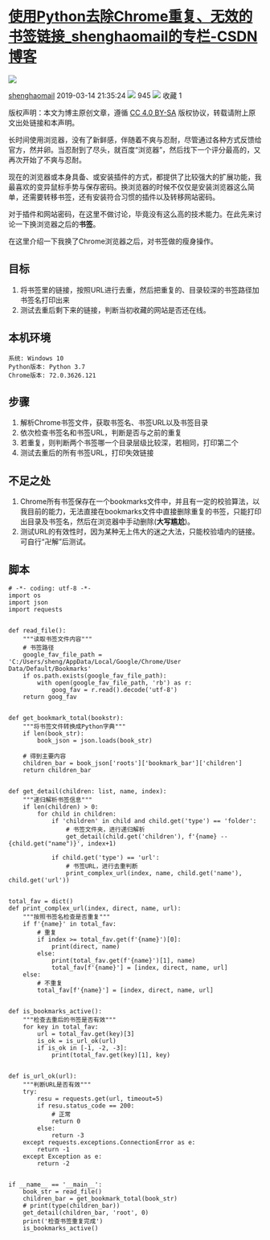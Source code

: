 # [使用Python去除Chrome重复、无效的书签链接_shenghaomail的专栏-CSDN博客](https://blog.csdn.net/shenghaomail/article/details/88561302)

![](https://csdnimg.cn/release/blogv2/dist/pc/img/original.png)

[shenghaomail](https://blog.csdn.net/shenghaomail "垃圾中文技术性网站") 2019-03-14 21:35:24 ![](https://csdnimg.cn/release/blogv2/dist/pc/img/articleReadEyes.png) 945 ![](https://csdnimg.cn/release/blogv2/dist/pc/img/tobarCollect.png) 收藏  1 

版权声明：本文为博主原创文章，遵循 [CC 4.0 BY-SA](http://creativecommons.org/licenses/by-sa/4.0/) 版权协议，转载请附上原文出处链接和本声明。

长时间使用浏览器，没有了新鲜感，伴随着不爽与忍耐，尽管通过各种方式反馈给官方，然并卵。当忍耐到了尽头，就百度“浏览器”，然后找下一个评分最高的，又再次开始了不爽与忍耐。

现在的浏览器或本身具备、或安装插件的方式，都提供了比较强大的扩展功能，我最喜欢的变异鼠标手势与保存密码。换浏览器的时候不仅仅是安装浏览器这么简单，还需要转移书签，还有安装符合习惯的插件以及转移网站密码。

对于插件和网站密码，在这里不做讨论，毕竟没有这么高的技术能力。在此先来讨论一下换浏览器之后的**书签**。

在这里介绍一下我换了Chrome浏览器之后，对书签做的瘦身操作。

## 目标

1.  将书签里的链接，按照URL进行去重，然后把重复的、目录较深的书签路径加书签名打印出来
2.  测试去重后剩下来的链接，判断当初收藏的网站是否还在线。

## 本机环境

`系统: Windows 10`  
`Python版本: Python 3.7`  
`Chrome版本: 72.0.3626.121`

## 步骤

1.  解析Chrome书签文件，获取书签名、书签URL以及书签目录
2.  依次检查书签名和书签URL，判断是否与之前的重复
3.  若重复，则判断两个书签哪一个目录层级比较深，若相同，打印第二个
4.  测试去重后的所有书签URL，打印失效链接

## 不足之处

1.  Chrome所有书签保存在一个bookmarks文件中，并且有一定的校验算法，以我目前的能力，无法直接在bookmarks文件中直接删除重复的书签，只能打印出目录及书签名，然后在浏览器中手动删除(**大写尴尬**)。
2.  测试URL的有效性时，因为某种无上伟大的迷之大法，只能校验墙内的链接。可自行“卍解”后测试。

## 脚本

```
# -*- coding: utf-8 -*-
import os
import json
import requests


def read_file():
    """读取书签文件内容"""
    # 书签路径
    google_fav_file_path = 'C:/Users/sheng/AppData/Local/Google/Chrome/User Data/Default/Bookmarks'
    if os.path.exists(google_fav_file_path):
        with open(google_fav_file_path, 'rb') as r:
            goog_fav = r.read().decode('utf-8')
    return goog_fav


def get_bookmark_total(bookstr):
    """将书签文件转换成Python字典"""
    if len(book_str):
        book_json = json.loads(book_str)

    # 得到主要内容
    children_bar = book_json['roots']['bookmark_bar']['children']
    return children_bar


def get_detail(children: list, name, index):
    """递归解析书签信息"""
    if len(children) > 0:
        for child in children:
            if 'children' in child and child.get('type') == 'folder':
                # 书签文件夹，进行递归解析
                get_detail(child.get('children'), f'{name} -- {child.get("name")}', index+1)

            if child.get('type') == 'url':
                # 书签URL，进行去重判断
                print_complex_url(index, name, child.get('name'), child.get('url'))


total_fav = dict()
def print_complex_url(index, direct, name, url):
    """按照书签名检查是否重复"""
    if f'{name}' in total_fav:
        # 重复
        if index >= total_fav.get(f'{name}')[0]:
            print(direct, name)
        else:
            print(total_fav.get(f'{name}')[1], name)
            total_fav[f'{name}'] = [index, direct, name, url]
    else:
        # 不重复
        total_fav[f'{name}'] = [index, direct, name, url]


def is_bookmarks_active():
    """检查去重后的书签是否有效"""
    for key in total_fav:
        url = total_fav.get(key)[3]
        is_ok = is_url_ok(url)
        if is_ok in [-1, -2, -3]:
            print(total_fav.get(key)[1], key)


def is_url_ok(url):
    """判断URL是否有效"""
    try:
        resu = requests.get(url, timeout=5)
        if resu.status_code == 200:
            # 正常
            return 0
        else:
            return -3
    except requests.exceptions.ConnectionError as e:
        return -1
    except Exception as e:
        return -2


if __name__ == '__main__':
    book_str = read_file()
    children_bar = get_bookmark_total(book_str)
    # print(type(children_bar))
    get_detail(children_bar, 'root', 0)
    print('检查书签重复完成')
    is_bookmarks_active()


```
